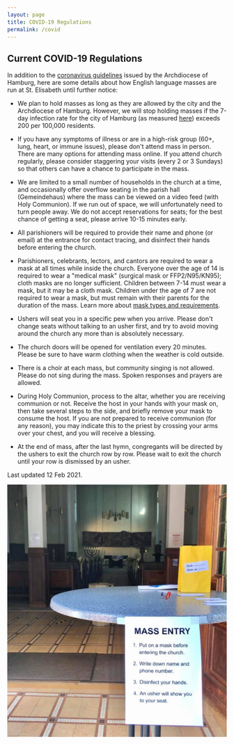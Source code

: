 ```yaml
---
layout: page
title: COVID-19 Regulations
permalink: /covid
---
```


## Current COVID-19 Regulations

In addition to the [coronavirus guidelines](https://www.erzbistum-hamburg.de/Themenbereich-Corona_Coronavirus-Erzbistum-Hamburg) issued by the Archdiocese of Hamburg, here are some details about how English language masses are run at St. Elisabeth until further notice:

* We plan to hold masses as long as they are allowed by the city and the Archdiocese of Hamburg. However, we will stop holding masses if the 7-day infection rate for the city of Hamburg (as measured [here](https://www.hamburg.de/corona-zahlen/)) exceeds 200 per 100,000 residents.

* If you have any symptoms of illness or are in a high-risk group (60+, lung, heart, or immune issues), please don't attend mass in person.
There are many options for attending mass online.
If you attend church regularly, please consider staggering your visits (every 2 or 3 Sundays) so that others can have a chance to participate in the mass.

* We are limited to a small number of households in the church at a time, and occasionally offer overflow seating in the parish hall (Gemeindehaus) where the mass can be viewed on a video feed (with Holy Communion).
If we run out of space, we will unfortunately need to turn people away.
We do not accept reservations for seats; for the best chance of getting a seat, please arrive 10-15 minutes early.

* All parishioners will be required to provide their name and phone (or email) at the entrance for contact tracing, and disinfect their hands before entering the church.

* Parishioners, celebrants, lectors, and cantors are required to wear a mask at all times while inside the church.
Everyone over the age of 14 is required to wear a "medical mask" (surgical mask or FFP2/N95/KN95); cloth masks are no longer sufficient.
Children between 7-14 must wear a mask, but it may be a cloth mask.
Children under the age of 7 are not required to wear a mask, but must remain with their parents for the duration of the mass.
Learn more about [mask types and requirements](https://www.hamburg.de/corona-maske/14847194/medizinische-masken/).

* Ushers will seat you in a specific pew when you arrive.
Please don't change seats without talking to an usher first, and try to avoid moving around the church any more than is absolutely necessary.

* The church doors will be opened for ventilation every 20 minutes.
Please be sure to have warm clothing when the weather is cold outside.

* There is a choir at each mass, but community singing is not allowed.
Please do not sing during the mass.
Spoken responses and prayers are allowed.

* During Holy Communion, process to the altar, whether you are receiving communion or not.
Receive the host in your hands with your mask on, then take several steps to the side, and briefly remove your mask to consume the host.
If you are not prepared to receive communion (for any reason), you may indicate this to the priest by crossing your arms over your chest, and you will receive a blessing.

* At the end of mass, after the last hymn, congregants will be directed by the ushers to exit the church row by row.
Please wait to exit the church until your row is dismissed by an usher.

Last updated 12 Feb 2021.

![Mass entrance during COVID-19](/assets/images/covid.png "Mass entrance during COVID-19")
